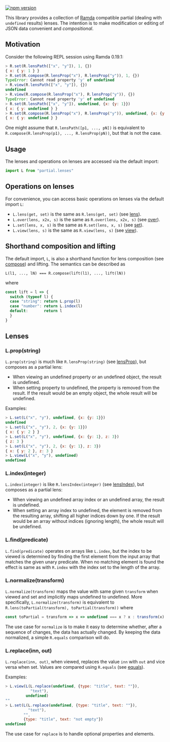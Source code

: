 [![npm version](https://badge.fury.io/js/partial.lenses.svg)](http://badge.fury.io/js/partial.lenses)

This library provides a collection of [Ramda](http://ramdajs.com/) compatible
partial (dealing with `undefined` results) lenses.  The intention is to make
modification or editing of JSON data convenient and *compositional*.

## Motivation

Consider the following REPL session using Ramda 0.19.1:

```js
> R.set(R.lensPath(["x", "y"]), 1, {})
{ x: { y: 1 } }
> R.set(R.compose(R.lensProp("x"), R.lensProp("y")), 1, {})
TypeError: Cannot read property 'y' of undefined
> R.view(R.lensPath(["x", "y"]), {})
undefined
> R.view(R.compose(R.lensProp("x"), R.lensProp("y")), {})
TypeError: Cannot read property 'y' of undefined
> R.set(R.lensPath(["x", "y"]), undefined, {x: {y: 1}})
{ x: { y: undefined } }
> R.set(R.compose(R.lensProp("x"), R.lensProp("y")), undefined, {x: {y: 1}})
{ x: { y: undefined } }
```

One might assume that `R.lensPath([p1, ..., pN])` is equivalent to
`R.compose(R.lensProp(p1), ..., R.lensProp(pN))`, but that is not the case.

## Usage

The lenses and operations on lenses are accessed via the default import:

```js
import L from "partial.lenses"
```

## Operations on lenses

For convenience, you can access basic operations on lenses via the default
import `L`:

* `L.lens(get, set)` is the same as `R.lens(get, set)` (see [lens](http://ramdajs.com/0.19.0/docs/#lens)).
* `L.over(lens, x2x, s)` is the same as `R.over(lens, x2x, s)` (see [over](http://ramdajs.com/0.19.0/docs/#over)).
* `L.set(lens, x, s)` is the same as `R.set(lens, x, s)` (see [set](http://ramdajs.com/0.19.0/docs/#set)).
* `L.view(lens, s)` is the same as `R.view(lens, s)` (see [view](http://ramdajs.com/0.19.0/docs/#view)).

## Shorthand composition and lifting

The default import, `L`, is also a shorthand function for lens composition (see
[compose](http://ramdajs.com/0.19.0/docs/#compose)) and lifting.  The semantics
can be described as

```
L(l1, ..., lN) === R.compose(lift(l1), ..., lift(lN))
```

where

```js
const lift = l => {
  switch (typeof l) {
  case "string": return L.prop(l)
  case "number": return L.index(l)
  default:       return l
  }
}
```

## Lenses

### L.prop(string)

`L.prop(string)` is much like `R.lensProp(string)` (see
[lensProp](http://ramdajs.com/0.19.0/docs/#lensProp)), but composes as a partial
lens:
* When viewing an undefined property or an undefined object, the result is
  undefined.
* When setting property to undefined, the property is removed from the result.
  If the result would be an empty object, the whole result will be undefined.

Examples:

```js
> L.set(L("x", "y"), undefined, {x: {y: 1}})
undefined
> L.set(L("x", "y"), 2, {x: {y: 1}})
{ x: { y: 2 } }
> L.set(L("x", "y"), undefined, {x: {y: 1}, z: 3})
{ z: 3 }
> L.set(L("x", "y"), 2, {x: {y: 1}, z: 3})
{ x: { y: 2 }, z: 3 }
> L.view(L("x", "y"), undefined)
undefined
```

### L.index(integer)

`L.index(integer)` is like `R.lensIndex(integer)` (see
[lensIndex](http://ramdajs.com/0.19.0/docs/#lensIndex)), but composes as a
partial lens:
* When viewing an undefined array index or an undefined array, the result is
  undefined.
* When setting an array index to undefined, the element is removed from the
  resulting array, shifting all higher indices down by one.  If the result would
  be an array without indices (ignoring length), the whole result will be
  undefined.

### L.find(predicate)

`L.find(predicate)` operates on arrays like `L.index`, but the index to be
viewed is determined by finding the first element from the input array that
matches the given unary predicate.  When no matching element is found the effect
is same as with `R.index` with the index set to the length of the array.

### L.normalize(transform)

`L.normalize(transform)` maps the value with same given `transform` when viewed
and set and implicitly maps undefined to undefined.  More specifically,
`L.normalize(transform)` is equivalent to `R.lens(toPartial(transform),
toPartial(transform))` where

```js
const toPartial = transform => x => undefined === x ? x : transform(x)
```

The use case for `normalize` is to make it easy to determine whether, after a
sequence of changes, the data has actually changed.  By keeping the data
normalized, a simple `R.equals` comparison will do.

### L.replace(inn, out)

`L.replace(inn, out)`, when viewed, replaces the value `inn` with `out` and vice
versa when set.  Values are compared using `R.equals` (see
[equals](http://ramdajs.com/0.19.0/docs/#equals)).

Examples:

```js
> L.view(L(L.replace(undefined, {type: "title", text: ""}),
           "text"),
         undefined)
""
> L.set(L(L.replace(undefined, {type: "title", text: ""}),
          "text"),
        "",
        {type: "title", text: "not empty"})
undefined
```

The use case for `replace` is to handle optional properties and elements.
